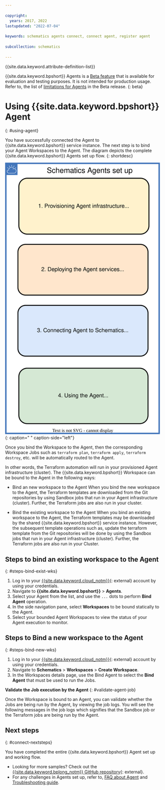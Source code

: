 ```yaml
---

copyright:
  years: 2017, 2022
lastupdated: "2022-07-04"

keywords: schematics agents connect, connect agent, register agent

subcollection: schematics

---
```


{{site.data.keyword.attribute-definition-list}}

{{site.data.keyword.bpshort}} Agents is a [Beta feature](/docs/schematics?topic=schematics-agent-beta-limitations) that is available for evaluation and testing purposes. It is not intended for production usage. Refer to, the list of [limitations for Agents](/docs/schematics?topic=schematics-agent-beta-limitations) in the Beta release.
{: beta}

# Using {{site.data.keyword.bpshort}} Agent
{: #using-agent}

You have successfully connected the Agent to {{site.data.keyword.bpshort}} service instance. The next step is to bind your Agent Workspaces to the Agent. The diagram depicts the complete {{site.data.keyword.bpshort}} Agents set up flow.
{: shortdesc}

![{{site.data.keyword.bpshort}} Agents set up](images/agents-infra-setup1.svg "{{site.data.keyword.bpshort}} Agents set up"){: caption=" " caption-side="left"}

Once you bind the Workspace to the Agent, then the corresponding Workspace Jobs such as `terraform plan`, `terraform apply`, `terraform destroy`, etc. will be automatically routed to the Agent. 

In other words, the Terraform automation will run in your provisioned Agent infrastructure (cluster). The {{site.data.keyword.bpshort}} Workspace can be bound to the Agent in the following ways:
- Bind an new workspace to the Agent
   When you bind the new workspace to the Agent, the Terraform templates are downloaded from the Git repositories by using Sandbox jobs that run in your Agent infrastructure (cluster). Further, the Terraform jobs are also run in your cluster.

- Bind the existing workspace to the Agent
   When you bind an existing workspace to the Agent, the Terraform templates may be downloaded by the shared {{site.data.keyword.bpshort}} service instance. However, the subsequent template operations such as, update the terraform template from the Git repositories will be done by using the Sandbox jobs that run in your Agent infrastructure (cluster). Further, the Terraform jobs are also run in your Cluster.

## Steps to bind an existing workspace to the Agent
{: #steps-bind-exist-wks}

1. Log in to your [{{site.data.keyword.cloud_notm}}](https://test.cloud.ibm.com/){: external} account by using your credentials.
2. Navigate to **{{site.data.keyword.bpshort}}** > **Agents**.
3. Select your Agent from the list, and use the `...` dots to perform **Bind Agent** operation.
4. In the side navigation pane, select **Workspaces** to be bound statically to the Agent.
5. Select your bounded Agent Workspaces to view the status of your Agent execution to monitor.

## Steps to Bind a new workspace to the Agent
{: #steps-bind-new-wks}

1. Log in to your [{{site.data.keyword.cloud_notm}}](https://test.cloud.ibm.com/){: external} account by using your credentials.
2. Navigate to **Schematics** > **Workspaces** > **Create Workspace**.
3. In the Workspaces details page, use the Bind Agent to select the **Bind Agent** that must be used to run the Jobs.

**Validate the Job execution by the Agent**
{: #validate-agent-job}

Once the Workspace is bound to an Agent, you can validate whether the Jobs are being run by the Agent, by viewing the job logs.  You will see the following messages in the job logs which signifies that the Sandbox job or the Terraform jobs are being run by the Agent.

## Next steps
{: #connect-nextsteps}

You have completed the entire {{site.data.keyword.bpshort}} Agent set up and working flow.
- Looking for more samples? Check out the [{{site.data.keyword.bplong_notm}} GitHub repository](https://github.com/Cloud-Schematics?q=Agent&type=all&language=&sort=){: external}.
- For any challenges in Agents set up, refer to, [FAQ about Agent](/docs/schematics?topic=schematics-faqs-agent) and [Troubleshooting guide](/docs/schematics?topic=schematics-agent-crn-not-found).
